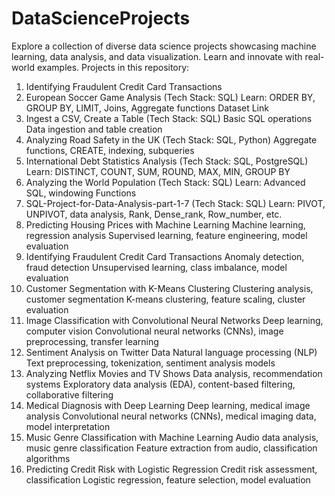 # DataScienceProjects
Explore a collection of diverse data science projects showcasing machine learning, data analysis, and data visualization. Learn and innovate with real-world examples.
Projects in this repository:
 1. Identifying Fraudulent Credit Card Transactions
 2. European Soccer Game Analysis (Tech Stack: SQL)
          Learn: ORDER BY, GROUP BY, LIMIT, Joins, Aggregate functions
          Dataset Link
3. Ingest a CSV, Create a Table (Tech Stack: SQL)
          Basic SQL operations
          Data ingestion and table creation
4. Analyzing Road Safety in the UK (Tech Stack: SQL, Python)
         Aggregate functions, CREATE, indexing, subqueries       
5. International Debt Statistics Analysis (Tech Stack: SQL, PostgreSQL)
         Learn: DISTINCT, COUNT, SUM, ROUND, MAX, MIN, GROUP BY     
6. Analyzing the World Population (Tech Stack: SQL)
        Learn: Advanced SQL, windowing Functions
7. SQL-Project-for-Data-Analysis-part-1-7 (Tech Stack: SQL)
         Learn: PIVOT, UNPIVOT, data analysis, Rank, Dense_rank, Row_number, etc.
8. Predicting Housing Prices with Machine Learning
         Machine learning, regression analysis
         Supervised learning, feature engineering, model evaluation
10. Identifying Fraudulent Credit Card Transactions
         Anomaly detection, fraud detection
         Unsupervised learning, class imbalance, model evaluation
11. Customer Segmentation with K-Means Clustering
        Clustering analysis, customer segmentation
        K-means clustering, feature scaling, cluster evaluation
12. Image Classification with Convolutional Neural Networks
         Deep learning, computer vision
         Convolutional neural networks (CNNs), image preprocessing, transfer learning
13. Sentiment Analysis on Twitter Data
         Natural language processing (NLP)
         Text preprocessing, tokenization, sentiment analysis models
14. Analyzing Netflix Movies and TV Shows
        Data analysis, recommendation systems
        Exploratory data analysis (EDA), content-based filtering, collaborative filtering
15. Medical Diagnosis with Deep Learning
        Deep learning, medical image analysis
        Convolutional neural networks (CNNs), medical imaging data, model interpretation
16. Music Genre Classification with Machine Learning
        Audio data analysis, music genre classification
        Feature extraction from audio, classification algorithms
17. Predicting Credit Risk with Logistic Regression
       Credit risk assessment, classification
       Logistic regression, feature selection, model evaluation

